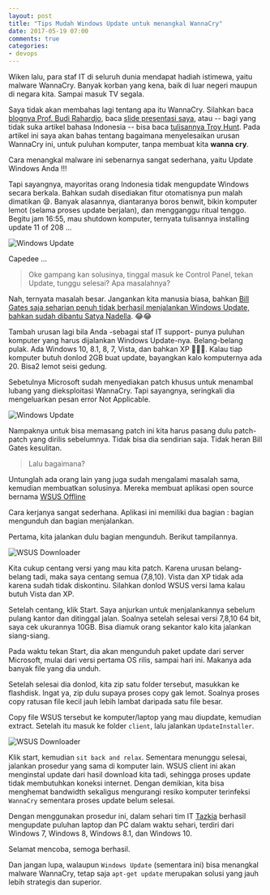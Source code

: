 ```yaml
---
layout: post
title: "Tips Mudah Windows Update untuk menangkal WannaCry"
date: 2017-05-19 07:00
comments: true
categories:
- devops
---
```

Wiken lalu, para staf IT di seluruh dunia mendapat hadiah istimewa, yaitu malware WannaCry. Banyak korban yang kena, baik di luar negeri maupun di negara kita. Sampai masuk TV segala.

Saya tidak akan membahas lagi tentang apa itu WannaCry. Silahkan baca [blognya Prof. Budi Rahardjo](https://rahard.wordpress.com/2017/05/14/penanganan-ransomware-wannacry/), baca [slide presentasi saya](https://goo.gl/s7xCV1), atau -- bagi yang tidak suka artikel bahasa Indonesia -- bisa baca [tulisannya Troy Hunt](https://www.troyhunt.com/everything-you-need-to-know-about-the-wannacrypt-ransomware/). Pada artikel ini saya akan bahas tentang bagaimana menyelesaikan urusan WannaCry ini, untuk puluhan komputer, tanpa membuat kita __wanna cry__.

<!--more-->

Cara menangkal malware ini sebenarnya sangat sederhana, yaitu Update Windows Anda !!!

Tapi sayangnya, mayoritas orang Indonesia tidak mengupdate Windows secara berkala. Bahkan sudah disediakan fitur otomatisnya pun malah dimatikan 😪. Banyak alasannya, diantaranya boros benwit, bikin komputer lemot (selama proses update berjalan), dan mengganggu ritual tenggo. Begitu jam 16:55, mau shutdown komputer, ternyata tulisannya installing update 11 of 208 ...

![[Windows Update]({{site.url}}/images/uploads/2017/wsus-offline/windows-update.png)]({{site.url}}/images/uploads/2017/wsus-offline/windows-update.png)

Capedee ...

> Oke gampang kan solusinya, tinggal masuk ke Control Panel, tekan Update, tunggu selesai? Apa masalahnya?

Nah, ternyata masalah besar. Jangankan kita manusia biasa, bahkan [Bill Gates saja seharian penuh tidak berhasil menjalankan Windows Update, bahkan sudah dibantu Satya Nadella](
http://www.newyorker.com/humor/borowitz-report/gates-spends-entire-first-day-back-in-office-trying-to-install-windows-8-1). 😂😂

Tambah urusan lagi bila Anda -sebagai staf IT support- punya puluhan komputer yang harus dijalankan Windows Update-nya. Belang-belang pulak. Ada Windows 10, 8.1, 8, 7, Vista, dan bahkan XP 🙈😵😭. Kalau tiap komputer butuh donlod 2GB buat update, bayangkan kalo komputernya ada 20. Bisa2 lemot seisi gedung.

Sebetulnya Microsoft sudah menyediakan patch khusus untuk menambal lubang yang dieksploitasi WannaCry. Tapi sayangnya, seringkali dia mengeluarkan pesan error Not Applicable.

![[Windows Update]({{site.url}}/images/uploads/2017/wsus-offline/update-not-applicable.png)]({{site.url}}/images/uploads/2017/wsus-offline/update-not-applicable.png)

Nampaknya untuk bisa memasang patch ini kita harus pasang dulu patch-patch yang dirilis sebelumnya. Tidak bisa dia sendirian saja. Tidak heran Bill Gates kesulitan.

> Lalu bagaimana?

Untunglah ada orang lain yang juga sudah mengalami masalah sama, kemudian membuatkan solusinya. Mereka membuat aplikasi open source bernama [WSUS Offline](http://www.wsusoffline.net/docs/)

Cara kerjanya sangat sederhana. Aplikasi ini memiliki dua bagian : bagian mengunduh dan bagian menjalankan.

Pertama, kita jalankan dulu bagian mengunduh. Berikut tampilannya.

![[WSUS Downloader]({{site.url}}/images/uploads/2017/wsus-offline/wsus-downloader.png)]({{site.url}}/images/uploads/2017/wsus-offline/wsus-downloader.png)

Kita cukup centang versi yang mau kita patch. Karena urusan belang-belang tadi, maka saya centang semua (7,8,10). Vista dan XP tidak ada karena sudah tidak diskontinu. Silahkan donlod WSUS versi lama kalau butuh Vista dan XP.

Setelah centang, klik Start. Saya anjurkan untuk menjalankannya sebelum pulang kantor dan ditinggal jalan. Soalnya setelah selesai versi 7,8,10 64 bit, saya cek ukurannya 10GB. Bisa diamuk orang sekantor kalo kita jalankan siang-siang.

Pada waktu tekan Start, dia akan mengunduh paket update dari server Microsoft, mulai dari versi pertama OS rilis, sampai hari ini. Makanya ada banyak file yang dia unduh.

Setelah selesai dia donlod, kita zip satu folder tersebut, masukkan ke flashdisk. Ingat ya, zip dulu supaya proses copy gak lemot. Soalnya proses copy ratusan file kecil jauh lebih lambat daripada satu file besar.

Copy file WSUS tersebut ke komputer/laptop yang mau diupdate, kemudian extract. Setelah itu masuk ke folder `client`, lalu jalankan `UpdateInstaller`.

![[WSUS Downloader]({{site.url}}/images/uploads/2017/wsus-offline/wsus-downloader.png)]({{site.url}}/images/uploads/2017/wsus-offline/run-wsus-client.png)

Klik start, kemudian `sit back and relax`. Sementara menunggu selesai, jalankan prosedur yang sama di komputer lain. WSUS client ini akan menginstal update dari hasil download kita tadi, sehingga proses update tidak membutuhkan koneksi internet. Dengan demikian, kita bisa menghemat bandwidth sekaligus mengurangi resiko komputer terinfeksi `WannaCry` sementara proses update belum selesai.

Dengan menggunakan prosedur ini, dalam sehari tim IT [Tazkia](http://tazkia.ac.id) berhasil mengupdate puluhan laptop dan PC dalam waktu sehari, terdiri dari Windows 7, Windows 8, Windows 8.1, dan Windows 10.

Selamat mencoba, semoga berhasil.

Dan jangan lupa, walaupun `Windows Update` (sementara ini) bisa menangkal malware WannaCry, tetap saja `apt-get update` merupakan solusi yang jauh lebih strategis dan superior.
